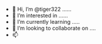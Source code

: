 - 👋 Hi, I’m @tiger322 ......
- 👀 I’m interested in ......
- 🌱 I’m currently learning .....
- 💞️ I’m looking to collaborate on ....
- 📫

  
<!---
tiger322/tiger322 is a ✨ special ✨ repository because its `README.md` (this file) appears on your GitHub profile.
You can click the Preview link to take a look at your changes.
--->

